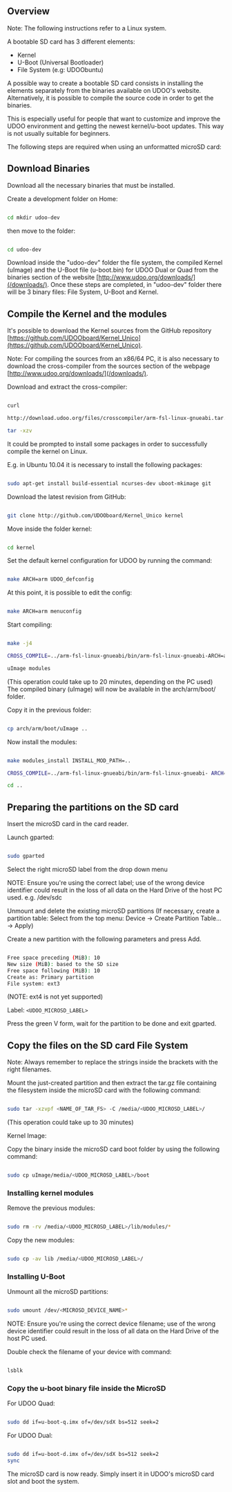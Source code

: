 ## Overview

Note: The following instructions refer to a Linux system.

A bootable SD card has 3 different elements:
* Kernel
* U-Boot (Universal Bootloader)
* File System (e.g: UDOObuntu)

A possible way to create a bootable SD card consists in installing the elements separately from the binaries available on UDOO's website. Alternatively, it is possible to compile the source code in order to get the binaries.

This is especially useful for people that want to customize and improve the UDOO environment and getting the newest kernel/u-boot updates. This way is not usually suitable for beginners.

The following steps are required when using an unformatted microSD card:

## Download Binaries

Download all the necessary binaries that must be installed.

Create a development folder on Home:

```bash

cd mkdir udoo-dev

```

then move to the folder:

```bash

cd udoo-dev

```

Download inside the "udoo-dev" folder the file system, the compiled Kernel (uImage) and the U-Boot file (u-boot.bin) for UDOO Dual or Quad from the binaries section of the website [http://www.udoo.org/downloads/](/downloads/). Once these steps are completed, in "udoo-dev" folder there will be 3 binary files: File System, U-Boot and Kernel.

## Compile the Kernel and the modules

It's possible to download the Kernel sources from the GitHub repository [https://github.com/UDOOboard/Kernel_Unico](https://github.com/UDOOboard/Kernel_Unico).

Note: For compiling the sources from an x86/64 PC, it is also necessary to download the cross-compiler from the sources section of the webpage [http://www.udoo.org/downloads/](/downloads/).

Download and extract the cross-compiler:

```bash

curl

http://download.udoo.org/files/crosscompiler/arm-fsl-linux-gnueabi.tar.gz |

tar -xzv

```

It could be prompted to install some packages in order to successfully compile the kernel on Linux.

E.g. in Ubuntu 10.04 it is necessary to install the following packages:

```bash

sudo apt-get install build-essential ncurses-dev uboot-mkimage git

```

Download the latest revision from GitHub:

```bash

git clone http://github.com/UDOOboard/Kernel_Unico kernel

```

Move inside the folder kernel:

```bash

cd kernel

```

Set the default kernel configuration for UDOO by running the command:

```bash

make ARCH=arm UDOO_defconfig

```

At this point, it is possible to edit the config:

```bash

make ARCH=arm menuconfig

```

Start compiling:

```bash

make -j4

CROSS_COMPILE=../arm-fsl-linux-gnueabi/bin/arm-fsl-linux-gnueabi-ARCH=arm

uImage modules

```

(This operation could take up to 20 minutes, depending on the PC used) The compiled binary (uImage) will now be available in the arch/arm/boot/ folder.

Copy it in the previous folder:

```bash

cp arch/arm/boot/uImage ..

```

Now install the modules:

```bash

make modules_install INSTALL_MOD_PATH=..

CROSS_COMPILE=../arm-fsl-linux-gnueabi/bin/arm-fsl-linux-gnueabi- ARCH=arm

cd ..

```

## Preparing the partitions on the SD card

Insert the microSD card in the card reader.

Launch gparted:

```bash

sudo gparted

```

Select the right microSD label from the drop down menu

NOTE: Ensure you're using the correct label; use of the wrong device identifier could result in the loss of all data on the Hard Drive of the host PC used. e.g.  /dev/sdc

Unmount and delete the existing microSD partitions (If necessary, create a partition table: Select from the top menu: Device → Create Partition Table... → Apply)

Create a new partition with the following parameters and press Add.

```bash

Free space preceding (MiB): 10
New size (MiB): based to the SD size
Free space following (MiB): 10
Create as: Primary partition
File system: ext3

```

(NOTE: ext4 is not yet supported)

Label: `<UDOO_MICROSD_LABEL>`

Press the green V form, wait for the partition to be done and exit gparted.

## Copy the files on the SD card File System

Note: Always remember to replace the strings inside the brackets with the right filenames.

Mount the just-created partition and then extract the tar.gz file containing the filesystem inside the microSD card with the following command:

```bash

sudo tar -xzvpf <NAME_OF_TAR_FS> -C /media/<UDOO_MICROSD_LABEL>/

```

(This operation could take up to 30 minutes)

Kernel Image:

Copy the binary inside the microSD card boot folder by using the following command:

```bash

sudo cp uImage/media/<UDOO_MICROSD_LABEL>/boot

```

### Installing kernel modules

Remove the previous modules:

```bash

sudo rm -rv /media/<UDOO_MICROSD_LABEL>/lib/modules/*

```

Copy the new modules:

```bash

sudo cp -av lib /media/<UDOO_MICROSD_LABEL>/

```

### Installing U-Boot

Unmount all the microSD partitions:

```bash

sudo umount /dev/<MICROSD_DEVICE_NAME>*

```

NOTE: Ensure you're using the correct device filename; use of the wrong device identifier could result in the loss of all data on the Hard Drive of the host PC used.

Double check the filename of your device with command:

```bash

lsblk

```

### Copy the u-boot binary file inside the MicroSD

For UDOO Quad:

```bash

sudo dd if=u-boot-q.imx of=/dev/sdX bs=512 seek=2

```

For UDOO Dual:

```bash

sudo dd if=u-boot-d.imx of=/dev/sdX bs=512 seek=2
sync

```

The microSD card is now ready. Simply insert it in UDOO's microSD card slot and boot the system.
